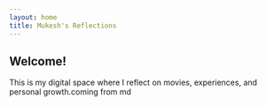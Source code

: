 ```yaml
---
layout: home
title: Mukesh's Reflections
---
```


## Welcome!
This is my digital space where I reflect on movies, experiences, and personal growth.coming from md
